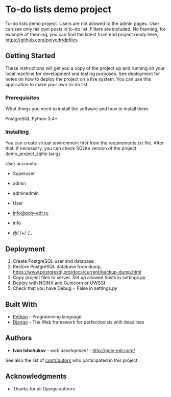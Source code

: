 # To-do lists demo project

To-do lists demo project. Users are not allowed to the admin pages. User can see only his own posts in to-do list. Filters are included. No theming, for example of theming, you can find the latest front end project ready here, https://github.com/polyedr/dpfiles

## Getting Started

These instructions will get you a copy of the project up and running on your local machine for development and testing purposes. See deployment for notes on how to deploy the project on a live system.
You can use this application to make your own to-do list.

### Prerequisites

What things you need to install the software and how to install them

PostgreSQL
Python 3.4+

### Installing

You can create virtual environment first from the requirements.txt file. 
After that, if necessary, you can check SQLite version of the project demo_project_sqlite.tar.gz

User accounts:
* Superuser
* admin
* adminadmin

* User
* info@poly-edr.ru
* info
* @/./+/-/_

## Deployment

1. Create PostgreSQL user and database
2. Restore PostgreSQL database from dump, https://www.postgresql.org/docs/current/backup-dump.html
3. Copy project files to server. Set up allowed hosts in settings.py
4. Deploy with NGINX and Gunicorn or UWSGI
5. Check that you have Debug = False in settings.py

## Built With

* [Python](https://www.python.org/) - Programming language
* [Django](https://www.djangoproject.com/) - The Web framework for perfectionists with deadlines

## Authors

* **Ivan Ishchukov** - *web development* - http://poly-edr.com/

See also the list of [contributors](https://github.com/your/project/contributors) who participated in this project.

## Acknowledgments

* Thanks for all Django authors
 
